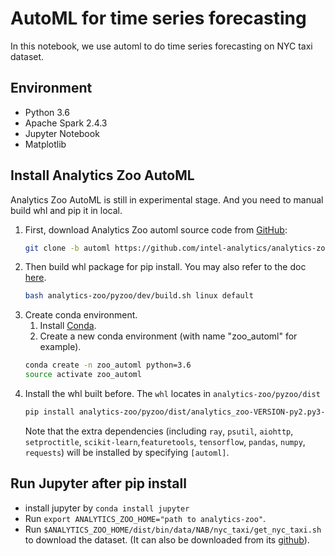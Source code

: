 # AutoML for time series forecasting
In this notebook, we use automl to do time series forecasting on NYC taxi dataset.

## Environment
* Python 3.6
* Apache Spark 2.4.3
* Jupyter Notebook
* Matplotlib

## Install Analytics Zoo AutoML
Analytics Zoo AutoML is still in experimental stage. And you need to manual build whl and pip 
it in local. 

1. First, download Analytics Zoo automl source code from [GitHub](https://github.com/intel-analytics/analytics-zoo/tree/automl):
    ```bash
    git clone -b automl https://github.com/intel-analytics/analytics-zoo.git
    ```
2. Then build whl package for pip install. You may also refer to the doc [here](https://analytics-zoo.github.io/master/#DeveloperGuide/python/#build-whl-package-for-pip-install).
    ```bash
    bash analytics-zoo/pyzoo/dev/build.sh linux default
    ```
3. Create conda environment.
    1. Install [Conda](https://docs.conda.io/projects/conda/en/latest/commands/install.html).
    2. Create a new conda environment (with name "zoo_automl" for example).
    ```bash
    conda create -n zoo_automl python=3.6
    source activate zoo_automl
    ```
4. Install the whl built before. The `whl` locates in `analytics-zoo/pyzoo/dist`
    ```bash
    pip install analytics-zoo/pyzoo/dist/analytics_zoo-VERSION-py2.py3-none-PLATFORM_x86_64.whl[automl]
    ```
    Note that the extra dependencies (including `ray`, `psutil`, `aiohttp`, `setproctitle`, `scikit-learn`,`featuretools`, `tensorflow`, `pandas`, `numpy`, `requests`) will be installed by specifying `[automl]`.


## Run Jupyter after pip install
* install jupyter by `conda install jupyter`
* Run `export ANALYTICS_ZOO_HOME="path to analytics-zoo"`.
* Run `$ANALYTICS_ZOO_HOME/dist/bin/data/NAB/nyc_taxi/get_nyc_taxi.sh` to download the dataset. (It can also be downloaded from its [github](https://raw.githubusercontent.com/numenta/NAB/master/data/realKnownCause/nyc_taxi.csv)).
